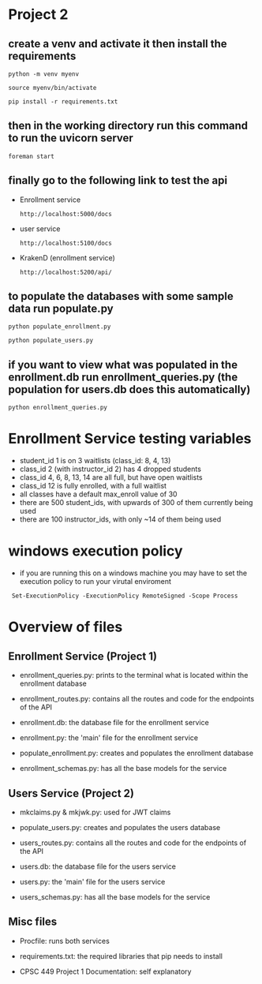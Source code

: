 # Project 2

## create a venv and activate it then install the requirements

`python -m venv myenv`

`source myenv/bin/activate`

`pip install -r requirements.txt`

## then in the working directory run this command to run the uvicorn server

`foreman start`

## finally go to the following link to test the api

- Enrollment service

  `http://localhost:5000/docs`

- user service

  `http://localhost:5100/docs`

- KrakenD (enrollment service)

  `http://localhost:5200/api/`

## to populate the databases with some sample data run populate.py

`python populate_enrollment.py`

`python populate_users.py`

## if you want to view what was populated in the enrollment.db run enrollment_queries.py (the population for users.db does this automatically)

`python enrollment_queries.py`

# Enrollment Service testing variables

- student_id 1 is on 3 waitlists (class_id: 8, 4, 13)
- class_id 2 (with instructor_id 2) has 4 dropped students
- class_id 4, 6, 8, 13, 14 are all full, but have open waitlists
- class_id 12 is fully enrolled, with a full waitlist
- all classes have a default max_enroll value of 30
- there are 500 student_ids, with upwards of 300 of them currently being used
- there are 100 instructor_ids, with only ~14 of them being used

# windows execution policy

- if you are running this on a windows machine you may have to set the execution policy to run your virutal enviroment

` Set-ExecutionPolicy -ExecutionPolicy RemoteSigned -Scope Process`

# Overview of files

## Enrollment Service (Project 1)

- enrollment_queries.py:
  prints to the terminal what is located within the enrollment database

- enrollment_routes.py:
  contains all the routes and code for the endpoints of the API

- enrollment.db:
  the database file for the enrollment service

- enrollment.py:
  the 'main' file for the enrollment service

- populate_enrollment.py:
  creates and populates the enrollment database

- enrollment_schemas.py:
  has all the base models for the service

## Users Service (Project 2)

- mkclaims.py & mkjwk.py:
  used for JWT claims

- populate_users.py:
  creates and populates the users database

- users_routes.py:
  contains all the routes and code for the endpoints of the API

- users.db:
  the database file for the users service

- users.py:
  the 'main' file for the users service

- users_schemas.py:
  has all the base models for the service

## Misc files

- Procfile:
  runs both services

- requirements.txt:
  the required libraries that pip needs to install

- CPSC 449 Project 1 Documentation:
  self explanatory
